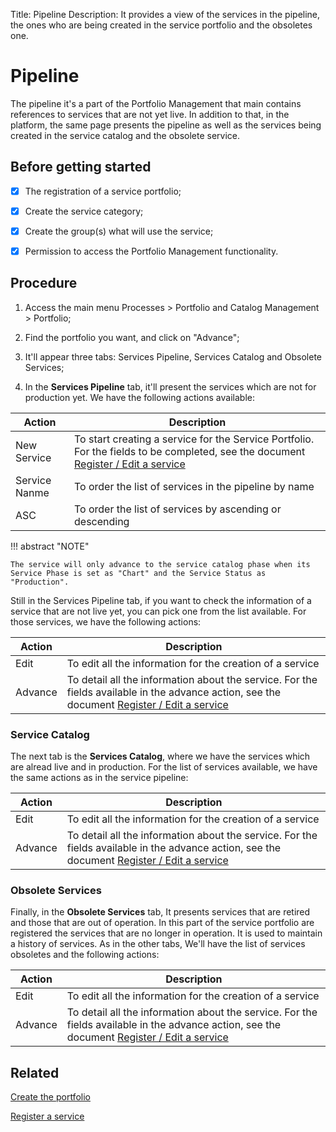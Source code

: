 Title: Pipeline
Description: It provides a view of the services in the pipeline, the ones who are being created in the service portfolio and the obsoletes one.
# Pipeline

The pipeline it's a part of the Portfolio Management that main contains references to services that are not yet live. In addition to that, 
in the platform, the same page presents the pipeline as well as the services being created in the service catalog and the obsolete service.

## Before getting started

-   [X]  The registration of a service portfolio;

-   [X]  Create the service category;

-   [X]  Create the group(s) what will use the service;

-   [X]  Permission to access the Portfolio Management functionality.

## Procedure

1. Access the main menu Processes \> Portfolio and Catalog Management \> Portfolio;

2. Find the portfolio you want, and click on "Advance";

3. It'll appear three tabs: Services Pipeline, Services Catalog and Obsolete Services;

4. In the **Services Pipeline** tab, it'll present the services which are not for production yet. We have the following actions available:

|Action|Description|
|------|-----------|
|New Service|To start creating a service for the Service Portfolio. For the fields to be completed, see the document [Register / Edit a service](/en-us/4biz-helium/processes/portfolio-and-catalog/use/register-a-service.html)|
|Service Nanme|To order the list of services in the pipeline by name|
|ASC|To order the list of services by ascending or descending|

!!! abstract "NOTE"

    The service will only advance to the service catalog phase when its Service Phase is set as "Chart" and the Service Status as 
    "Production".
    
Still in the Services Pipeline tab, if you want to check the information of a service that are not live yet, you can pick one from the list
available. For those services, we have the following actions:

|Action|Description|
|------|-----------|
|Edit|To edit all the information for the creation of a service|
|Advance|To detail all the information about the service. For the fields available in the advance action, see the document [Register / Edit a service](/en-us/4biz-helium/processes/portfolio-and-catalog/use/register-a-service.html)|

### Service Catalog

The next tab is the **Services Catalog**, where we have the services which are alread live and in production. For the list of services available,
we have the same actions as in the service pipeline:

|Action|Description|
|------|-----------|
|Edit|To edit all the information for the creation of a service|
|Advance|To detail all the information about the service. For the fields available in the advance action, see the document [Register / Edit a service](/en-us/4biz-helium/processes/portfolio-and-catalog/use/register-a-service.html)|

### Obsolete Services

Finally, in the **Obsolete Services** tab, It presents services that are retired and those that are out of operation. In this part of the 
service portfolio are registered the services that are no longer in operation. It is used to maintain a history of services. As in the other tabs,
We'll have the list of services obsoletes and the following actions:

|Action|Description|
|------|-----------|
|Edit|To edit all the information for the creation of a service|
|Advance|To detail all the information about the service. For the fields available in the advance action, see the document [Register / Edit a service](/en-us/4biz-helium/processes/portfolio-and-catalog/use/register-a-service.html)|

## Related

[Create the portfolio](/en-us/4biz-helium/processes/portfolio-and-catalog/use/create-the-portfolio.html)

[Register a service](/en-us/4biz-helium/processes/portfolio-and-catalog/use/register-a-service.html)




